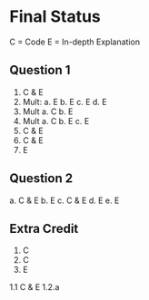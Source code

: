 # Final Status

C = Code
E = In-depth Explanation

## Question 1
1. C & E
2. Mult:
  a. E
  b. E
  c. E
  d. E
3. Mult
  a. C
  b. E
4. Mult
  a. C
  b. E
  c. E
5. C & E
6. C & E
7. E

## Question 2
a. C & E
b. E
c. C & E
d. E
e. E

## Extra Credit
1. C
2. C
3. E


1.1 C & E
1.2.a
